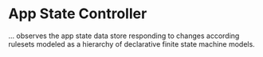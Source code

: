# App State Controller

... observes the app state data store responding to changes according rulesets modeled as a hierarchy of declarative finite state machine models.



